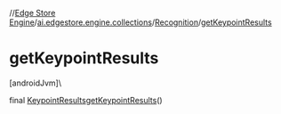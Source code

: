 //[Edge Store Engine](../../../index.md)/[ai.edgestore.engine.collections](../index.md)/[Recognition](index.md)/[getKeypointResults](get-keypoint-results.md)

# getKeypointResults

[androidJvm]\

final [KeypointResults](../../ai.edgestore.engine.collections.tasks/-keypoint-results/index.md)[getKeypointResults](get-keypoint-results.md)()
